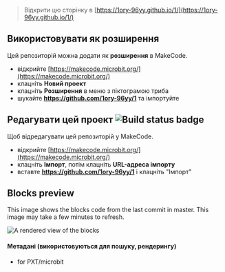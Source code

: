 
> Відкрити цю сторінку в [https://1ory-96yy.github.io/1/](https://1ory-96yy.github.io/1/)

## Використовувати як розширення

Цей репозиторій можна додати як **розширення** в MakeCode.

* відкрийте [https://makecode.microbit.org/](https://makecode.microbit.org/)
* клацніть **Новий проект**
* клацніть **Розширення** в меню з піктограмою триба
* шукайте **https://github.com/1ory-96yy/1** та імпортуйте

## Редагувати цей проект ![Build status badge](https://github.com/1ory-96yy/1/workflows/MakeCode/badge.svg)

Щоб відредагувати цей репозиторій у MakeCode.

* відкрийте [https://makecode.microbit.org/](https://makecode.microbit.org/)
* клацніть **Імпорт**, потім клацніть **URL-адреса імпорту**
* вставте **https://github.com/1ory-96yy/1** і клацніть "Імпорт"

## Blocks preview

This image shows the blocks code from the last commit in master.
This image may take a few minutes to refresh.

![A rendered view of the blocks](https://github.com/1ory-96yy/1/raw/master/.github/makecode/blocks.png)

#### Метадані (використовуються для пошуку, рендерингу)

* for PXT/microbit
<script src="https://makecode.com/gh-pages-embed.js"></script><script>makeCodeRender("{{ site.makecode.home_url }}", "{{ site.github.owner_name }}/{{ site.github.repository_name }}");</script>
